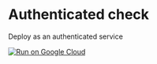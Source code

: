 # Authenticated check

Deploy as an authenticated service

[![Run on Google Cloud](https://deploy.cloud.run/button.svg)](https://deploy.cloud.run)

